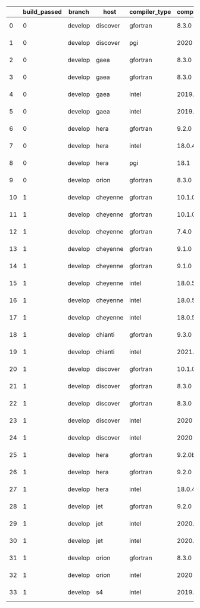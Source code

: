 |    |   build_passed | branch   | host     | compiler_type   | compiler_version   | mpi_type   | mpi_version        | o_g   | os     | unit_pass   | unit_fail   | system_pass   | system_fail   | example_pass   | example_fail   | nuopc_pass   | nuopc_fail   | hash                                                                                                                                     | modified                   |
|----|----------------|----------|----------|-----------------|--------------------|------------|--------------------|-------|--------|-------------|-------------|---------------|---------------|----------------|----------------|--------------|--------------|------------------------------------------------------------------------------------------------------------------------------------------|----------------------------|
|  0 |              0 | develop  | discover | gfortran        | 8.3.0              | mpiuni     | None               | g     | Linux  | 7415        | 1           | 8             | 0             | 43             | 0              | 0            | 50           | [artifacts](https://github.com/ryanlong1004/esmf-test-artifacts/tree/discover/develop/discover/gfortran/8.3.0/g/mpiuni/None)             | 2022-01-30 19:53:46.645913 |
|  1 |              0 | develop  | discover | pgi             | 2020               | mpiuni     | None               | g     | Linux  | fail        | fail        | fail          | fail          | fail           | fail           | Build        | Build        | [artifacts](https://github.com/ryanlong1004/esmf-test-artifacts/tree/discover/develop/discover/pgi/2020/g/mpiuni/None)                   | 2022-01-30 19:53:46.645913 |
|  2 |              0 | develop  | gaea     | gfortran        | 8.3.0              | mpi        | 7.7.11             | O     | Unicos | fail        | fail        | fail          | fail          | fail           | fail           | 0            | 0            | [artifacts](https://github.com/ryanlong1004/esmf-test-artifacts/tree/gaea/develop/gaea/gfortran/8.3.0/O/mpi/7.7.11)                      | 2022-01-30 19:53:46.645913 |
|  3 |              0 | develop  | gaea     | gfortran        | 8.3.0              | mpiuni     | None               | g     | Unicos | 7416        | 0           | 8             | 0             | 43             | 0              | 0            | 0            | [artifacts](https://github.com/ryanlong1004/esmf-test-artifacts/tree/gaea/develop/gaea/gfortran/8.3.0/g/mpiuni/None)                     | 2022-01-30 19:53:46.645913 |
|  4 |              0 | develop  | gaea     | intel           | 2019.5             | mpi        | 7.7.11             | g     | Unicos | 8909        | 15          | 49            | 0             | 80             | 0              | 47           | 3            | [artifacts](https://github.com/ryanlong1004/esmf-test-artifacts/tree/gaea/develop/gaea/intel/2019.5/g/mpi/7.7.11)                        | 2022-01-30 19:53:46.645913 |
|  5 |              0 | develop  | gaea     | intel           | 2019.5             | mpiuni     | None               | O     | Unicos | 7401        | 15          | 8             | 0             | 43             | 0              | 0            | 50           | [artifacts](https://github.com/ryanlong1004/esmf-test-artifacts/tree/gaea/develop/gaea/intel/2019.5/O/mpiuni/None)                       | 2022-01-30 19:53:46.645913 |
|  6 |              0 | develop  | hera     | gfortran        | 9.2.0              | mpiuni     | None               | O     | Linux  | 7415        | 1           | 8             | 0             | 43             | 0              | 0            | 50           | [artifacts](https://github.com/ryanlong1004/esmf-test-artifacts/tree/hera/develop/hera/gfortran/9.2.0/O/mpiuni/None)                     | 2022-01-30 19:53:46.645913 |
|  7 |              0 | develop  | hera     | intel           | 18.0.4             | mpiuni     | None               | O     | Linux  | 7416        | 0           | 8             | 0             | 43             | 0              | 0            | 50           | [artifacts](https://github.com/ryanlong1004/esmf-test-artifacts/tree/hera/develop/hera/intel/18.0.4/O/mpiuni/None)                       | 2022-01-30 19:53:46.645913 |
|  8 |              0 | develop  | hera     | pgi             | 18.1               | intelmpi   | 2018.0.4           | O     | Linux  | fail        | fail        | fail          | fail          | fail           | fail           | 0            | 50           | [artifacts](https://github.com/ryanlong1004/esmf-test-artifacts/tree/hera/develop/hera/pgi/18.1/O/intelmpi/2018.0.4)                     | 2022-01-30 19:53:46.645913 |
|  9 |              0 | develop  | orion    | gfortran        | 8.3.0              | mpiuni     | None               | O     | Linux  | 7400        | 16          | 8             | 0             | 43             | 0              | 0            | 50           | [artifacts](https://github.com/ryanlong1004/esmf-test-artifacts/tree/orion/develop/orion/gfortran/8.3.0/O/mpiuni/None)                   | 2022-01-30 19:53:46.645913 |
| 10 |              1 | develop  | cheyenne | gfortran        | 10.1.0             | mpt        | 2.23               | g     | Linux  | 8924        | 0           | 49            | 0             | 80             | 0              | 50           | 0            | [artifacts](https://github.com/ryanlong1004/esmf-test-artifacts/tree/cheyenne/develop/cheyenne/gfortran/10.1.0/g/mpt/2.23)               | 2022-01-30 19:53:46.645913 |
| 11 |              1 | develop  | cheyenne | gfortran        | 10.1.0             | openmpi    | 4.0.5              | O     | Linux  | 8924        | 0           | 49            | 0             | 80             | 0              | 50           | 0            | [artifacts](https://github.com/ryanlong1004/esmf-test-artifacts/tree/cheyenne/develop/cheyenne/gfortran/10.1.0/O/openmpi/4.0.5)          | 2022-01-30 19:53:46.645913 |
| 12 |              1 | develop  | cheyenne | gfortran        | 7.4.0              | openmpi    | 4.0.3              | g     | Linux  | 8924        | 0           | 49            | 0             | 80             | 0              | 50           | 0            | [artifacts](https://github.com/ryanlong1004/esmf-test-artifacts/tree/cheyenne/develop/cheyenne/gfortran/7.4.0/g/openmpi/4.0.3)           | 2022-01-30 19:53:46.645913 |
| 13 |              1 | develop  | cheyenne | gfortran        | 9.1.0              | mpt        | 2.22               | O     | Linux  | 8924        | 0           | 49            | 0             | 80             | 0              | 50           | 0            | [artifacts](https://github.com/ryanlong1004/esmf-test-artifacts/tree/cheyenne/develop/cheyenne/gfortran/9.1.0/O/mpt/2.22)                | 2022-01-30 19:53:46.645913 |
| 14 |              1 | develop  | cheyenne | gfortran        | 9.1.0              | openmpi    | 4.0.5              | O     | Linux  | 8924        | 0           | 49            | 0             | 80             | 0              | 50           | 0            | [artifacts](https://github.com/ryanlong1004/esmf-test-artifacts/tree/cheyenne/develop/cheyenne/gfortran/9.1.0/O/openmpi/4.0.5)           | 2022-01-30 19:53:46.645913 |
| 15 |              1 | develop  | cheyenne | intel           | 18.0.5             | intelmpi   | 2018.4.274         | g     | Linux  | 8924        | 0           | 49            | 0             | 80             | 0              | 50           | 0            | [artifacts](https://github.com/ryanlong1004/esmf-test-artifacts/tree/cheyenne/develop/cheyenne/intel/18.0.5/g/intelmpi/2018.4.274)       | 2022-01-30 19:53:46.645913 |
| 16 |              1 | develop  | cheyenne | intel           | 18.0.5             | mpt        | 2.19               | O     | Linux  | 8924        | 0           | 49            | 0             | 80             | 0              | 50           | 0            | [artifacts](https://github.com/ryanlong1004/esmf-test-artifacts/tree/cheyenne/develop/cheyenne/intel/18.0.5/O/mpt/2.19)                  | 2022-01-30 19:53:46.645913 |
| 17 |              1 | develop  | cheyenne | intel           | 18.0.5             | openmpi    | 3.1.4              | g     | Linux  | 8924        | 0           | 49            | 0             | 80             | 0              | 50           | 0            | [artifacts](https://github.com/ryanlong1004/esmf-test-artifacts/tree/cheyenne/develop/cheyenne/intel/18.0.5/g/openmpi/3.1.4)             | 2022-01-30 19:53:46.645913 |
| 18 |              1 | develop  | chianti  | gfortran        | 9.3.0              | openmpi    | 4.0.5-gcc-9.3.0    | O     | Linux  | 8924        | 0           | 49            | 0             | 80             | 0              | 44           | 6            | [artifacts](https://github.com/ryanlong1004/esmf-test-artifacts/tree/chianti/develop/chianti/gfortran/9.3.0/O/openmpi/4.0.5-gcc-9.3.0)   | 2022-01-30 19:53:46.645913 |
| 19 |              1 | develop  | chianti  | intel           | 2021.2             | intelmpi   | 2021.2.0-gcc-9.3.0 | g     | Linux  | 8924        | 0           | 49            | 0             | 80             | 0              | 44           | 6            | [artifacts](https://github.com/ryanlong1004/esmf-test-artifacts/tree/chianti/develop/chianti/intel/2021.2/g/intelmpi/2021.2.0-gcc-9.3.0) | 2022-01-30 19:53:46.645913 |
| 20 |              1 | develop  | discover | gfortran        | 10.1.0             | intelmpi   | 19.1.3.304         | O     | Linux  | 8909        | 15          | 49            | 0             | 80             | 0              | 50           | 0            | [artifacts](https://github.com/ryanlong1004/esmf-test-artifacts/tree/discover/develop/discover/gfortran/10.1.0/O/intelmpi/19.1.3.304)    | 2022-01-30 19:53:46.645913 |
| 21 |              1 | develop  | discover | gfortran        | 8.3.0              | intelmpi   | 19.1.3.304         | O     | Linux  | 8909        | 15          | 49            | 0             | 80             | 0              | 50           | 0            | [artifacts](https://github.com/ryanlong1004/esmf-test-artifacts/tree/discover/develop/discover/gfortran/8.3.0/O/intelmpi/19.1.3.304)     | 2022-01-30 19:53:46.645913 |
| 22 |              1 | develop  | discover | gfortran        | 8.3.0              | mpt        | 2.17               | O     | Linux  | 8924        | 0           | 49            | 0             | 80             | 0              | 46           | 4            | [artifacts](https://github.com/ryanlong1004/esmf-test-artifacts/tree/discover/develop/discover/gfortran/8.3.0/O/mpt/2.17)                | 2022-01-30 19:53:46.645913 |
| 23 |              1 | develop  | discover | intel           | 2020               | intelmpi   | 19.1.3.304         | O     | Linux  | 8924        | 0           | 49            | 0             | 80             | 0              | 50           | 0            | [artifacts](https://github.com/ryanlong1004/esmf-test-artifacts/tree/discover/develop/discover/intel/2020/O/intelmpi/19.1.3.304)         | 2022-01-30 19:53:46.645913 |
| 24 |              1 | develop  | discover | intel           | 2020               | mpt        | 2.17               | O     | Linux  | 8924        | 0           | 49            | 0             | 80             | 0              | 50           | 0            | [artifacts](https://github.com/ryanlong1004/esmf-test-artifacts/tree/discover/develop/discover/intel/2020/O/mpt/2.17)                    | 2022-01-30 19:53:46.645913 |
| 25 |              1 | develop  | hera     | gfortran        | 9.2.0b             | intelmpi   | 2020               | O     | Linux  | 8909        | 15          | 49            | 0             | 80             | 0              | 50           | 0            | [artifacts](https://github.com/ryanlong1004/esmf-test-artifacts/tree/hera/develop/hera/gfortran/9.2.0b/O/intelmpi/2020)                  | 2022-01-30 19:53:46.645913 |
| 26 |              1 | develop  | hera     | gfortran        | 9.2.0              | openmpi    | 3.1.4              | O     | Linux  | 8924        | 0           | 49            | 0             | 80             | 0              | 50           | 0            | [artifacts](https://github.com/ryanlong1004/esmf-test-artifacts/tree/hera/develop/hera/gfortran/9.2.0/O/openmpi/3.1.4)                   | 2022-01-30 19:53:46.645913 |
| 27 |              1 | develop  | hera     | intel           | 18.0.4             | intelmpi   | 2018.4.274         | g     | Linux  | 8924        | 0           | 49            | 0             | 80             | 0              | 50           | 0            | [artifacts](https://github.com/ryanlong1004/esmf-test-artifacts/tree/hera/develop/hera/intel/18.0.4/g/intelmpi/2018.4.274)               | 2022-01-30 19:53:46.645913 |
| 28 |              1 | develop  | jet      | gfortran        | 9.2.0              | openmpi    | 3.1.4              | g     | Linux  | 8924        | 0           | 49            | 0             | 80             | 0              | 50           | 0            | [artifacts](https://github.com/ryanlong1004/esmf-test-artifacts/tree/jet/develop/jet/gfortran/9.2.0/g/openmpi/3.1.4)                     | 2022-01-30 19:53:46.645913 |
| 29 |              1 | develop  | jet      | intel           | 2020.2             | intelmpi   | 2020.2             | O     | Linux  | fail        | fail        | fail          | fail          | fail           | fail           | 0            | 0            | [artifacts](https://github.com/ryanlong1004/esmf-test-artifacts/tree/jet/develop/jet/intel/2020.2/O/intelmpi/2020.2)                     | 2022-01-30 19:53:46.645913 |
| 30 |              1 | develop  | jet      | intel           | 2020.2             | mvapich2   | 2.3                | O     | Linux  | 8924        | 0           | 49            | 0             | 80             | 0              | 44           | 6            | [artifacts](https://github.com/ryanlong1004/esmf-test-artifacts/tree/jet/develop/jet/intel/2020.2/O/mvapich2/2.3)                        | 2022-01-30 19:53:46.645913 |
| 31 |              1 | develop  | orion    | gfortran        | 8.3.0              | openmpi    | 4.0.2              | O     | Linux  | 8924        | 0           | 49            | 0             | 80             | 0              | 50           | 0            | [artifacts](https://github.com/ryanlong1004/esmf-test-artifacts/tree/orion/develop/orion/gfortran/8.3.0/O/openmpi/4.0.2)                 | 2022-01-30 19:53:46.645913 |
| 32 |              1 | develop  | orion    | intel           | 2020               | intelmpi   | 2020.2             | g     | Linux  | 8924        | 0           | 49            | 0             | 80             | 0              | 50           | 0            | [artifacts](https://github.com/ryanlong1004/esmf-test-artifacts/tree/orion/develop/orion/intel/2020/g/intelmpi/2020.2)                   | 2022-01-30 19:53:46.645913 |
| 33 |              1 | develop  | s4       | intel           | 2019.0.5           | intelmpi   | 19.0.5             | g     | Linux  | 8923        | 1           | 49            | 0             | 80             | 0              | 0            | 50           | [artifacts](https://github.com/ryanlong1004/esmf-test-artifacts/tree/s4/develop/s4/intel/2019.0.5/g/intelmpi/19.0.5)                     | 2022-01-30 19:53:46.645913 |